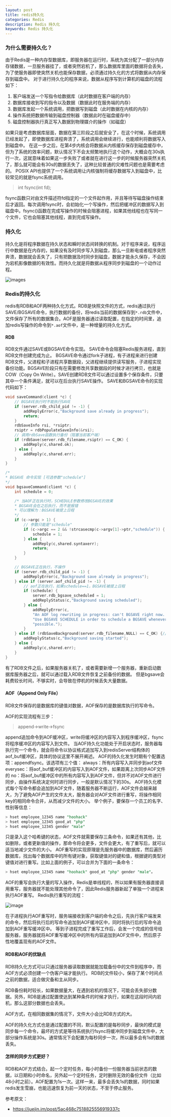 ```yaml
---
layout: post
title: redis持久化
categories: Redis
description: Redis 持久化
keywords: Redis 持久化
---
```


### 为什么需要持久化？
由于Redis是一种内存型数据库，即服务器在运行时，系统为其分配了一部分内存存储数据，一旦服务器挂了，或者突然宕机了，那么数据库里面的数据将会丢失，为了使服务器即使突然关机也能保存数据，必须通过持久化的方式将数据从内存保存到磁盘中。
对于进行持久化的程序来说，数据从程序写到计算机的磁盘的流程如下：
1. 客户端发送一个写指令给数据库（此时数据在客户端的内存）
2. 数据库接收到写的指令以及数据（数据此时在服务端的内存）
3. 数据库发起一个系统调用，把数据写到磁盘（此时数据在内核的内存）
4. 操作系统把数据传输到磁盘控制器（数据此时在磁盘缓存中）
5. 磁盘控制器执行真正写入数据到物理媒介的操作（如磁盘）

如果只是考虑数据库层面，数据在第三阶段之后就安全了，在这个时候，系统调用已经发起了，即使数据库进程奔溃了，系统调用会继续进行，也能顺利将数据写入到磁盘中。
在这一步之后，在第4步内核会将数据从内核缓存保存到磁盘缓存中，但为了系统的效率问题，默认情况下不会太频繁地执行这个动作，大概会在30s执行一次，这就意味着如果这一步失败了或者就在进行这一步的时候服务器突然关机了，那么就可能会有30s的数据丢失了，这种比较普通的灾难性问题也是需要考虑的。
POSIX API也提供了一个系统调用让内核强制将缓存数据写入到磁盘中，比较常见的就是fsync系统调用。

> int fsync(int fd);

fsync函数只对由文件描述符fd指定的一个文件起作用，并且等待写磁盘操作结束后才返回。每次调用fsync时，会初始化一个写操作，然后把缓冲区的数据写入到磁盘中。fsync()函数在完成写操作的时候会阻塞进程，如果其他线程也在写同一个文件，它也会阻塞其他线程，直到完成写操作。


### 持久化

持久化是将程序数据在持久状态和瞬时状态间转换的机制。对于程序来说，程序运行中数据是在内存的，如果没有及时同步写入到磁盘，那么一旦断电或者程序突然奔溃，数据就会丢失了，只有把数据及时同步到磁盘，数据才能永久保存，不会因为宕机影像数据的有效性。而持久化就是将数据从程序同步到磁盘的一个动作过程。

![images](https://user-gold-cdn.xitu.io/2018/4/4/1628f3908046849e?imageView2/0/w/1280/h/96/format/webp/ignore-error/1)

### Redis的持久化

redis有RDB和AOF两种持久化方式。RDB是快照文件的方式，redis通过执行SAVE/BGSAVE命令，执行数据的备份，将redis当前的数据保存到`*.rdb`文件中，文件保存了所有的数据集合。AOF是服务器通过读取配置，在指定的时间里，追加redis写操作的命令到`*.aof`文件中，是一种增量的持久化方式。

#### RDB
RDB文件通过SAVE或BGSAVE命令实现。
SAVE命令会阻塞Redis服务进程，直到RDB文件创建完成为止。
BGSAVE命令通过fork子进程，有子进程来进行创建RDB文件，父进程和子进程共享数据段，父进程继续提供读写服务，子进程实现备份功能。BGSAVE阶段只有在需要修改共享数据段的时候才进行拷贝，也就是COW（Copy On Write）。SAVE创建RDB文件可以通过设置多个保存条件，只要其中一个条件满足，就可以在后台执行SAVE操作。
SAVE和BGSAVE命令的实现代码如下：

```C
void saveCommand(client *c) {
    // BGSAVE执行时不能执行SAVE
    if (server.rdb_child_pid != -1) {
        addReplyError(c,"Background save already in progress");
        return;
    }
    rdbSaveInfo rsi, *rsiptr;
    rsiptr = rdbPopulateSaveInfo(&rsi);
    // 调用rdbSave函数执行备份（阻塞当前客户端）
    if (rdbSave(server.rdb_filename,rsiptr) == C_OK) {
        addReply(c,shared.ok);
    } else {
        addReply(c,shared.err);
    }
}

/*
* BGSAVE 命令实现 [可选参数"schedule"]
*/
void bgsaveCommand(client *c) {
    int schedule = 0;

    /* 当AOF正在执行时，SCHEDULE参数修改BGSAVE的效果
    * BGSAVE会在之后执行，而不是报错
    * 可以理解为：BGSAVE被提上日程
    */
    if (c->argc > 1) {
        // 参数只能是"schedule"
        if (c->argc == 2 && !strcasecmp(c->argv[1]->ptr,"schedule")) {
            schedule = 1;
        } else {
            addReply(c,shared.syntaxerr);
            return;
        }
    }

    // BGSAVE正在执行，不操作
    if (server.rdb_child_pid != -1) {
        addReplyError(c,"Background save already in progress");
    } else if (server.aof_child_pid != -1) {
        // aof正在执行，如果schedule==1，BGSAVE被提上日程
        if (schedule) {
            server.rdb_bgsave_scheduled = 1;
            addReplyStatus(c,"Background saving scheduled");
        } else {
            addReplyError(c,
            "An AOF log rewriting in progress: can't BGSAVE right now. "
            "Use BGSAVE SCHEDULE in order to schedule a BGSAVE whenever "
            "possible.");
        }
    } else if (rdbSaveBackground(server.rdb_filename,NULL) == C_OK) {// 否则调用rdbSaveBackground执行备份操作
        addReplyStatus(c,"Background saving started");
    } else {
        addReply(c,shared.err);
    }
}
```
有了RDB文件之后，如果服务器关机了，或者需要新增一个服务器，重新启动数据库服务器之后，就可以通过载入RDB文件恢复之前备份的数据。 但是bgsave会耗费较长时间，不够实时，会导致在停机的时候丢失大量数据。

#### AOF（Append Only File）

RDB文件保存的是数据库的键值对数据，AOF保存的是数据库执行的写命令。

AOF的实现流程有三步：

> append->write->fsync

append追加命令到AOF缓冲区，write将缓冲区的内容写入到程序缓冲区，fsync将程序缓冲区的内容写入到文件。
当AOF持久化功能处于开启状态时，服务器每执行完一个命令，就会将命令以协议格式追加写入到redisServer结构体的aof_buf缓冲区，具体的协议这里不展开阐述。
AOF的持久化发生时期有个配置选项：appendfsync。该选项有三个值：
always：所有内容写入并同步到aof文件
everysec：将aof_buf缓冲区的内容写入到AOF文件，如果距离上次同步AOF文件的
no：将aof_buf缓冲区中的所有内容写入到AOF文件，但并不对AOF文件进行同步，由操作系统决定何时进行同步，一般是默认情况下的30s。
AOF持久化模式每个写命令都会追加到AOF文件，随着服务器不断运行，AOF文件会越来越大，为了避免AOF产生的文件太大，服务器会对AOF文件进行重写，将操作相同key的相同命令合并，从而减少文件的大小。
举个例子，要保存一个员工的名字、性别等信息：

```sql
> hset employee_12345 name "hoohack"
> hset employee_12345 good_at "php"
> hset employee_12345 gender "male"
```

只是录入这个哈希键的状态，AOF文件就需要保存三条命令，如果还有其他，比如删除，或者更新值的操作，那命令将会更多，文件会更大，有了重写后，就可以适当地减少文件的大小。
AOF重写的实现原理是先服务器中的数据库，然后遍历数据库，找出每个数据库中的所有键对象，获取键值对的键和值，根据键的类型对键值对进行重写。比如上面的例子，可以合并为下面的一条命令：
```sql
> hset employee_12345 name "hoohack" good_at "php" gender "male"。
```

AOF的重写会执行大量的写入操作，Redis是单线程的，所以如果有服务器直接调用重写，服务器就不能处理其他命令了，因此Redis服务器新起了单独一个进程来执行AOF重写。
Redis执行重写的流程：

![image](https://user-gold-cdn.xitu.io/2018/4/4/1628f3907421dbd6?imageView2/0/w/1280/h/960/format/webp/ignore-error/1)

在子进程执行AOF重写时，服务端接收到客户端的命令之后，先执行客户端发来的命令，然后将执行后的写命令追加到AOF缓冲区中，同时将执行后的写命令追加到AOF重写缓冲区中。
等到子进程完成了重写工作后，会发一个完成的信号给服务器，服务器就将AOF重写缓冲区中的所有内容追加到AOF文件中，然后原子性地覆盖现有的AOF文件。

#### RDB和AOF的优缺点

RDB持久化方式可以只通过服务器读取数据就能加载备份中的文件到程序中，而AOF方式必须创建一个伪客户端才能执行。
RDB的文件较小，保存了某个时间点之前的数据，适合做灾备和主从同步。

RDB备份耗时较长，如果数据量大，在遇到宕机的情况下，可能会丢失部分数据。另外，RDB是通过配置使达到某种条件的时候才执行，如果在这段时间内宕机，那么这部分数据也会丢失。

AOF方式，在相同数据集的情况下，文件大小会比RDB方式的大。

AOF的持久化方式也是通过配置的不同，默认配置的是每秒同步，最快的模式是同步每一个命令，最坏的方式是等待系统执行fsync将缓冲同步到磁盘文件中，大部分操作系统是30s。通常情况下会配置为每秒同步一次，所以最多会有1s的数据丢失。

#### 怎样的同步方式更好？
RDB和AOF方式结合。起一个定时任务，每小时备份一份服务器当前状态的数据，以日期和小时命名，另外起一个定时任务，定时删除无效的备份文件（比如48小时之前）。AOF配置为1s一次。这样一来，最多会丢失1s的数据，同时如果redis发生雪崩，也能迅速恢复为前一天的状态，不至于停止服务。




参考原文：
- https://juejin.im/post/5ac468c7518825556919337c




